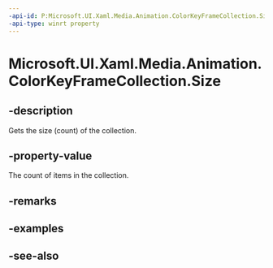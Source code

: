 ```yaml
---
-api-id: P:Microsoft.UI.Xaml.Media.Animation.ColorKeyFrameCollection.Size
-api-type: winrt property
---
```


<!-- Property syntax
public uint Size { get; }
-->

# Microsoft.UI.Xaml.Media.Animation.ColorKeyFrameCollection.Size

## -description
Gets the size (count) of the collection.

## -property-value
The count of items in the collection.

## -remarks

## -examples

## -see-also
